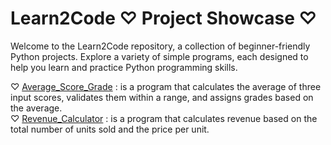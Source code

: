 <!-- # Learn2Code Repository
Welcome to my repository where I document my journey of learning how to code. This repository contains various simple coding projects I'm working on. 
Whether you're new to programming or looking for interesting beginner-level projects, you might find something here that piques your interest.

## Getting Started
To get started with any project in this repository, please follow these steps:
1. Clone this repository to your local machine using the following command:  
git clone https://github.com/er-hiba/learn2code.git
2. Navigate to a project's directory using the command:  
cd learn2code/project-name
3. Once you're in a project directory, follow the project-specific instructions provided in the project's README or code files.

Repeat steps 2 and 3 for each project you're interested in.

That's it! You're now ready to explore and work with the projects in this repository.

## Projects Included
### AverageScore_Grade
``Description`` This program calculates the average of three input scores, validates them within the range of 0 
to 20, and assigns a grade based on the calculated average. After calculation, it displays both the average score 
and its corresponding grade.  
  - "Excellent" if the average score is 16 or above
  - "Good" if the average score is between 14 and 16 (including 14)
  - "Fair" if the average score is between 12 and 14 (including 12)
  - "Poor" if the average score is between 10 and 12 (including 10)
  - "Very poor" if the average score is below 10

``Files`` The files for this project are in the folder AverageScore_Grade. 
- averagescore_grade.py is the file that contains the code
- averagescore_grade.txt contains the algorithm in English
- notes_moyennes.txt contains the algorithm in French

### Revenue_Calculator
``Description`` This program calculates revenue based on the total number of units sold and the price per unit.
Additionally, it lets users input a currency symbol and displays both the symbol and the revenue, rounded to two decimal places.

``Files`` The file that contains the code for this project is revenue_calculator.py  
You can find it in the directory Revenue_Calculator 

### Circle_Area
``Description`` This program effectively calculates and displays the area of a circle with two decimal places
while handling cases where the user enters a non-positive radius.

``Files`` The file that contains the code for this project is circle_area.py  
You can find it in the directory Circle_Area

### Kitty_Art
``Description`` This Python program generates an ASCII art representation of a kitty,
featuring indentation for a neater and more structured appearance.   

<img src="https://github.com/er-hiba/Learn2Code/blob/78943225f6b938ec752dc676c67bf630cee33a0b/Kitty_Art/Kitty.png">  

``Files`` The files for this project are in the directory Kitty_Art  
- kitty_art.py contains the code
- Kitty.png is the screenshot  

### Basic_Calculator
``Description`` This program is a simple calculator that allows a user to perform basic arithmetic operations 
on two numbers. It interacts with the user to input two numbers (A and B) and the desired mathematical operation (Op),
and then it calculates and displays the result.  

``Files`` The file that contains the code for this project is basic_calculator.py  
You can find it in the directory Basic_Calculator

### Math_Operations
``Description`` This program allows users to perform various mathematical operations on two input numbers.
With this interactive tool, you can quickly calculate the sum, difference, product, average, integer quotient,
real quotient, and modulo of two numbers.  

``Files`` The file that contains the code for this project is math_operations.py  
You can find it in the directory Math_Operations 

### Number_Factorial
``Description`` The factorial of a number N is the product of all positive integers from 1 to N.  
This  program calculates factorials for user-entered numbers, providing clear messages for various input scenarios,
including zero, negative, and very large numbers (above 170). It's beginner-friendly and does not utilize functions.  
However, please note that it does not handle non-integer inputs.  

``Files`` The file that contains the code for this project is number_factorial.py  
You can find it in the directory Number_Factorial  

### Text_Composer
``Description`` This program allows users to compose text by entering single characters interactively. Characters
are collected one by one, and to conclude input, users can enter a period ('.'), which will not be displayed in the
final output.  
This program is designed for simplicity and basic text composition. It may not be suited for users who need to enter 
larger amounts of text quickly. And it doesn't include advanced error handling features.  

``Files`` The file that contains the code for this project is text_composer.py  
You can find it in the directory Text_Composer  

### Prime_Number
``Description`` This program determines whether a user-entered integer is a prime number or a composite number. Prime numbers are defined as positive integers greater than 1 that have exactly two distinct positive divisors: 1 and themselves. This program calculates the number of divisors for the entered integer and uses this count to make the determination.  If the user enters a non-integer, it will provide an error message.  

``Files`` The file that contains the code for this project is prime_number.py  
You can find it in the directory Prime_Number  

### Multiplication_Table
``Description`` This program generates a multiplication table from 0 to 10 for user-input integers. Please note that it does not include error handling for invalid input.  

``Files`` The file that contains the code for this project is multiplication_table.py  
You can find it in the directory Multiplication_Table  

### Compare_Signs
``Description`` This program determines whether two numbers entered by the user have the same sign, opposite signs, or if one of them is zero.

``Files`` The file that contains the code for this project is compare_signs.py  
You can find it in the directory Compare_Signs

### Swap_By_Sign
``Description`` This program swaps the values of two numbers entered by the user if they have the same sign; otherwise, it places the sum of the two in the first number and their product in the second.

``Files`` The file that contains the code for this project is swap_by_sign.py
You can find it in the directory Swap_By_Sign 

### Copy_Bill
``Description`` This program calculates the cost of photocopies, and displays the total bill in Moroccan Dirhams (MAD). It calculates the cost according to the following rules:
- If the number of copies is 10 or less, each copy costs 0.30 MAD.
- If the number of copies is between 11 and 30 (inclusive), the first 10 copies cost 0.30 MAD each, and the rest cost 0.25 MAD each.
- If the number of copies is over 30, the first 10 copies cost 0.30 MAD each, the next 20 cost 0.25 MAD each, and the remaining copies cost 0.20 MAD each.

``Files``  The file that contains the code for this project is copy_bill.py  
You can find it in the directory Copy_Bill

### Age_Category
``Description`` This program prompts the user to enter a child's age and categorizes it into one of the following age groups:  "Youngster" (6-7 years old), "Pupil" (8-9 years old), "Junior" (10-11 years old), or "Cadet" (12 years and older).  
If the entered age doesn't fall into any of these categories, it informs the user that the child doesn't belong to any specified category.

``Files`` The file that contains the code for this project is age_category.py  
  You can find it in the directory Age_Category

### Quadratic_Equation
``Description`` This program prompts the user to input the coefficients (a, b, and c) of a quadratic equation. It calculates the discriminant (d) and then determines and displays the solutions of the equation, rounded to three decimal places.

``Files`` The file that contains the code for this project is quadratic_equation.py  
You can find it in the directory Quadratic_Equation

### Tax_Eligible
``Description`` This program takes a resident's age and gender (M for male, F for female), determines and displays their tax eligibility by applying these rules: Men over the age of 20 and women between 18 and 35 (inclusive) are considered taxable residents, while others are not

``Files`` The file that contains the code for this project is tax_eligible.py  
You can find it in the directory Tax_Eligible

### VAT_Price
``Description`` This program prompts the user to enter the initial price of a product (excluding tax) and its category, which can be "A" (7% VAT), "B" (20% VAT), or "C" (25% VAT). And it applies the appropriate VAT rate to calculate the total price with VAT and displays the result.

``Files`` The file that contains the code for this project is vat_price.py  
You can find it in the directory VAT_Price

### Month_Days
``Description`` This program prompts the user to input a month number and then determines the number of days in that month, displaying the result.

``Files`` The file that contains the code for this project is month_days.py  
You can find it in the directory Month_Days

### Next_Ten
``Description`` This program takes a user input, which is a number, and then prints the next ten numbers starting from that input using a for loop. It also includes additional examples of alternative loop structures, such as while and do-while loops, as commented sections.

``Files`` The file that contains the code for this project is next_ten.py   
You can find it in the directory Next_Ten

### Limited_Harmonic_Sum
``Description`` This program calculates and displays the sum of the harmonic series up to the "n-th" term.  
The harmonic series is defined as 1/1 + 1/2 + 1/3 + ... + 1/n.

``Files`` The file that contains the code for this project is limited_harmonic_sum.py  
You can find it in the directory Limited_Harmonic

### Power_Ten_Sum
``Description`` This program calculates and displays the sum of powers of 10 from 0 to n, where n is entered by the user.

``Files`` The file that contains the code for this project is power_ten_sum.py  
You can find it in the directory Power_Ten_Sum

### Odd_Squares_Sum
``Description`` This program calculates the sum of the squares of the first n odd integers.

``Files`` The file that contains the code for this project is odd_squares_sum.py  
You can find it in the directory Odd_Squares_Sum

### Divisors_List
``Description`` This program finds and displays the divisors of a positive non-null integer.

``Files`` The file that contains the code for this project is divisors_list.py   
You can find it in the directory Divisors_List

### Amal_Account
``Description`` This program calculates the total amount Amal will have in her savings account on her nth birthday, with her grandfather depositing 500 MAD on each birthday, and adding three times her age to the account.

``Files`` The file that contains the code for this project is amal_account.py  
You can find it in the directory Amal_Account

### Population_Comparison
``Description`` This program calculates and displays the number of years it takes for Agadir's population to surpass Marrakech's. Given the initial populations of Marrakech and Agadir, along with their respective growth rates. The population of the city of Marrakech is 1,000,000 inhabitants, and it increases by 50,000 inhabitants per year. The population of the city of Agadir is 500,000 inhabitants, and it increases by 8% per year.

``Files``  The file that contains the code for this project is population_comparison.py  
You can find it in the directory Population_Comparison

### Formula_Sequence
``Description`` This program prompts the user to enter an integer 'n'. It then calculates and prints the value of U(n) using a recursive formula, where U(0) = 6, and U(n+1) = 4 * U(n) + 10.

``Files`` The file that contains the code for this project is formula_sequence.py  
You can find it in the directory Formula_Sequence

### Fibonacci_Sequence
``Description`` This program prompts the user to enter an integer greater than or equal to 2, and it generates and displays the Fibonacci sequence, stopping just before reaching the specified integer.

``Files`` The file that contains the code for this project is fibonacci_sequence.py   
You can find it in the directory Fibonacci_Sequence

## Contact
If you have any questions or feedback about these projects, feel free to [contact me](mailto:hibah.erraoui@gmail.com). -->

# Learn2Code ♡ Project Showcase ♡
Welcome to the Learn2Code repository, a collection of beginner-friendly Python projects. Explore a variety of simple programs, each designed to help you learn and practice Python programming skills. 

♡ [Average_Score_Grade](https://github.com/er-hiba/AverageScore_Grade.git) : is a program that calculates the average of three input scores, validates them within a range, and assigns grades based on the average.  
♡ [Revenue_Calculator](https://github.com/er-hiba/Revenue_Calculator.git) : is a program that calculates revenue based on the total number of units sold and the price per unit.
